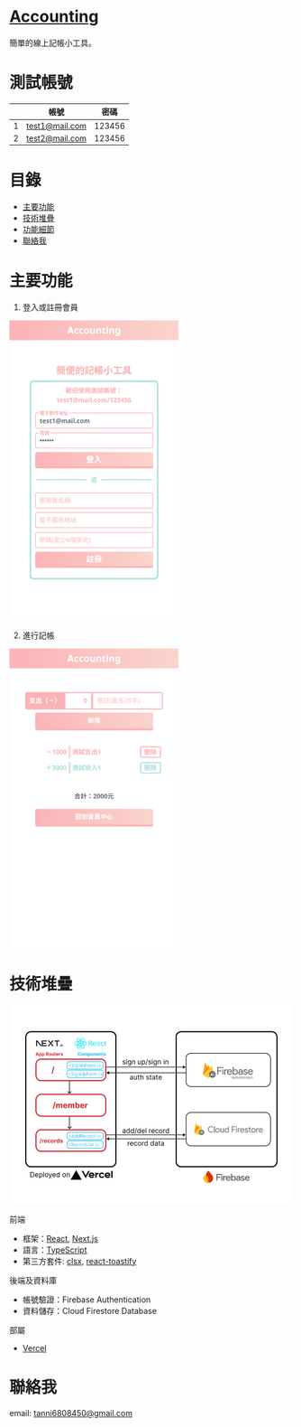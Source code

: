 # [Accounting](https://react-nextjs-practice-tau.vercel.app/)

簡單的線上記帳小工具。

# 測試帳號

|     | 帳號           | 密碼   |
| --- | -------------- | ------ |
| 1   | test1@mail.com | 123456 |
| 2   | test2@mail.com | 123456 |

# 目錄

- [主要功能](#主要功能)
- [技術堆疊](#技術堆疊)
- [功能細節](#功能細節)
- [聯絡我](#聯絡我)

# 主要功能

1. 登入或註冊會員

  <img src="./assets/feature_1.png" alt="Index Feature" width="300">

2. 進行記帳

  <img src="./assets/feature_2.png" alt="Record Feature" width="300">

# 技術堆疊

![Tech Stack](./assets/tech-stack.png)

前端

- 框架：[React](https://react.dev/), [Next.js](https://nextjs.org/)
- 語言：[TypeScript](https://www.typescriptlang.org/)
- 第三方套件: [clsx](https://github.com/lukeed/clsx), [react-toastify](https://github.com/fkhadra/react-toastify)

後端及資料庫

- 帳號驗證：Firebase Authentication
- 資料儲存：Cloud Firestore Database

部屬

- [Vercel](https://vercel.com/)

# 聯絡我

email: [tanni6808450@gmail.com](mailto:tanni6808450@gmail.com)
